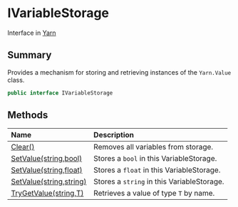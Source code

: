 # IVariableStorage

Interface in [Yarn](/docs/api/csharp/yarn.md)

## Summary

Provides a mechanism for storing and retrieving instances
of the  <code>Yarn.Value</code>  class.

```csharp
public interface IVariableStorage
```

## Methods

|Name|Description|
|:---|:---|
|[Clear()](/docs/api/csharp/yarn.ivariablestorage.clear.md)|Removes all variables from storage.|
|[SetValue(string,bool)](/docs/api/csharp/yarn.ivariablestorage.setvalue-3.md)|Stores a  <code>bool</code>  in this VariableStorage.|
|[SetValue(string,float)](/docs/api/csharp/yarn.ivariablestorage.setvalue-2.md)|Stores a  <code>float</code>  in this VariableStorage.|
|[SetValue(string,string)](/docs/api/csharp/yarn.ivariablestorage.setvalue-1.md)|Stores a  <code>string</code>  in this VariableStorage.|
|[TryGetValue(string,T)](/docs/api/csharp/yarn.ivariablestorage.trygetvalue.md)|Retrieves a value of type  <code>T</code>  by name.|

